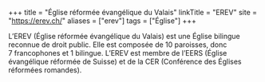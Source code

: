 +++
title = "Église réformée évangélique du Valais"
linkTitle = "EREV"
site = "https://erev.ch/"
aliases = ["erev"]
tags = ["Église"]
+++

L’EREV (Église réformée évangélique du Valais) est une Église bilingue reconnue de droit public. Elle est composée de 10 paroisses, donc 7 francophones et 1 bilingue. L’EREV est membre de l’EERS (Église évangélique réformée de Suisse) et de la CER (Conférence des Églises réformées romandes).
